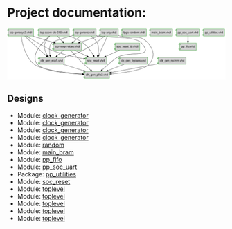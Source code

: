 # Project documentation: 
![system](./doc_internal/dependency_graph.svg "System")
## Designs

- Module: [clock_generator ](./doc_internal/clk_gen_bypass.md)
- Module: [clock_generator ](./doc_internal/clk_gen_ecp5.md)
- Module: [clock_generator ](./doc_internal/clk_gen_mcmm.md)
- Module: [clock_generator ](./doc_internal/clk_gen_plle2.md)
- Module: [random ](./doc_internal/fpga-random.md)
- Module: [main_bram ](./doc_internal/main_bram.md)
- Module: [pp_fifo ](./doc_internal/pp_fifo.md)
- Module: [pp_soc_uart ](./doc_internal/pp_soc_uart.md)
- Package: [pp_utilities ](./doc_internal/pp_utilities.md)
- Module: [soc_reset ](./doc_internal/soc_reset.md)
- Module: [toplevel ](./doc_internal/top-acorn-cle-215.md)
- Module: [toplevel ](./doc_internal/top-arty.md)
- Module: [toplevel ](./doc_internal/top-generic.md)
- Module: [toplevel ](./doc_internal/top-genesys2.md)
- Module: [toplevel ](./doc_internal/top-nexys-video.md)

